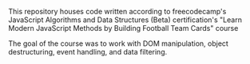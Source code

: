 This repository houses code written according to freecodecamp's JavaScript Algorithms and Data Structures (Beta) certification's "Learn Modern JavaScript Methods by Building Football Team Cards" course

The goal of the course was to work with DOM manipulation, object destructuring, event handling, and data filtering.

